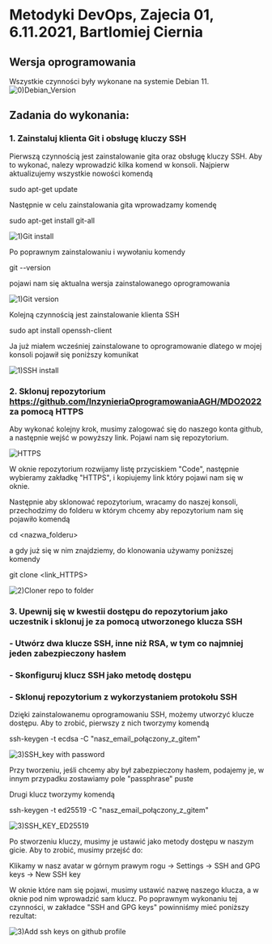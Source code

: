 # Metodyki DevOps, Zajecia 01, 6.11.2021, Bartlomiej Ciernia
 
## Wersja oprogramowania
Wszystkie czynności były wykonane na systemie Debian 11.
![0)Debian_Version](https://user-images.githubusercontent.com/61689132/140639887-a66acce0-de5b-4284-bbc1-660728881a90.png)
 
## Zadania do wykonania:
### 1. Zainstaluj klienta Git i obsługę kluczy SSH

Pierwszą czynnością jest zainstalowanie gita oraz obsługę kluczy SSH. Aby to wykonać, nalezy wprowadzić kilka komend w konsoli. 
Najpierw aktualizujemy wszystkie nowości komendą

sudo apt-get update

Następnie w celu zainstalowania gita wprowadzamy komendę

sudo apt-get install git-all

![1)Git install](https://user-images.githubusercontent.com/61689132/140640102-88b81918-f65c-432a-8ff2-9436586ab22f.png)

Po poprawnym zainstalowaniu i wywołaniu komendy

git --version

pojawi nam się aktualna wersja zainstalowanego oprogramowania

![1)Git version](https://user-images.githubusercontent.com/61689132/140640116-a6ddac91-d4d3-4feb-a76c-38e6a21cd606.png)

Kolejną czynnością jest zainstalowanie klienta SSH

sudo apt install openssh-client

Ja już miałem wcześniej zainstalowane to oprogramowanie dlatego w mojej konsoli pojawił się poniższy komunikat

![1)SSH install](https://user-images.githubusercontent.com/61689132/140640134-6f0cdcd5-b650-4b54-a485-258362fa13ed.png)

### 2. Sklonuj repozytorium https://github.com/InzynieriaOprogramowaniaAGH/MDO2022 za pomocą HTTPS

Aby wykonać kolejny krok, musimy zalogować się do naszego konta github, a następnie wejść w powyższy link. Pojawi nam się repozytorium.

![HTTPS](https://user-images.githubusercontent.com/61689132/140640335-bae6de54-b510-47ea-a367-de7867a8c94f.PNG)

W oknie repozytorium rozwijamy listę przyciskiem "Code", następnie wybieramy zakładkę "HTTPS", i kopiujemy link który pojawi nam się w oknie.

Następnie aby sklonować repozytorium, wracamy do naszej konsoli, przechodzimy do folderu w którym chcemy aby repozytorium nam się pojawiło komendą 

cd <nazwa_folderu>

a gdy już się w nim znajdziemy, do klonowania używamy poniższej komendy

git clone <link_HTTPS>

![2)Cloner repo to folder](https://user-images.githubusercontent.com/61689132/140640412-39ca37b1-2d3f-4bb0-bc72-b72254282133.png)

### 3. Upewnij się w kwestii dostępu do repozytorium jako uczestnik i sklonuj je za pomocą utworzonego klucza SSH
  ### - Utwórz dwa klucze SSH, inne niż RSA, w tym co najmniej jeden zabezpieczony hasłem
  ### - Skonfiguruj klucz SSH jako metodę dostępu
  ### - Sklonuj repozytorium z wykorzystaniem protokołu SSH

Dzięki zainstalowanemu oprogramowaniu SSH, możemy utworzyć klucze dostępu. Aby to zrobić, pierwszy z nich tworzymy komendą

ssh-keygen -t ecdsa -C "nasz_email_połączony_z_gitem"

![3)SSH_key with password](https://user-images.githubusercontent.com/61689132/140640561-74d9e996-c31c-474a-9787-c7fbcb99a16c.png)

Przy tworzeniu, jeśli chcemy aby był zabezpieczony hasłem, podajemy je, w innym przypadku zostawiamy pole "passphrase" puste

Drugi klucz tworzymy komendą

ssh-keygen -t ed25519 -C "nasz_email_połączony_z_gitem"

![3)SSH_KEY_ED25519](https://user-images.githubusercontent.com/61689132/140640596-109863aa-4fb3-43dc-9a84-15b95d8c030c.png)

Po stworzeniu kluczy, musimy je ustawić jako metody dostępu w naszym gicie. Aby to zrobić, musimy przejść do:

Klikamy w nasz avatar w górnym prawym rogu -> Settings -> SSH and GPG keys -> New SSH key

W oknie które nam się pojawi, musimy ustawić nazwę naszego klucza, a w oknie pod nim wprowadzić sam klucz. Po poprawnym wykonaniu tej czynności, w zakładce "SSH and GPG keys" powinniśmy mieć poniższy rezultat:

![3)Add ssh keys on github profile](https://user-images.githubusercontent.com/61689132/140640692-77d538b1-e85b-4b3b-8d5c-63893cecc05a.png)


